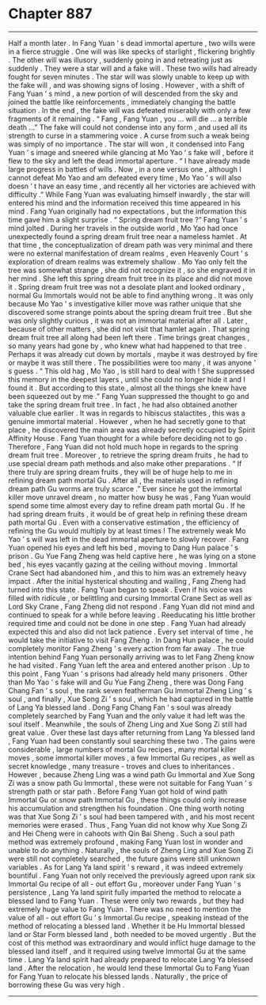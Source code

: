
# Chapter 887


---

Half a month later .
In Fang Yuan ’ s dead immortal aperture , two wills were in a fierce struggle .
One will was like specks of starlight , flickering brightly . The other will was illusory , suddenly going in and retreating just as suddenly .
They were a star will and a fake will .
These two wills had already fought for seven minutes . The star will was slowly unable to keep up with the fake will , and was showing signs of losing .
However , with a shift of Fang Yuan ’ s mind , a new portion of will descended from the sky and joined the battle like reinforcements , immediately changing the battle situation .
In the end , the fake will was defeated miserably with only a few fragments of it remaining .
“ Fang , Fang Yuan , you … will die … a terrible death …” The fake will could not condense into any form , and used all its strength to curse in a stammering voice .
A curse from such a weak being was simply of no importance .
The star will won , it condensed into Fang Yuan ’ s image and sneered while glancing at Mo Yao ’ s fake will , before it flew to the sky and left the dead immortal aperture .
“ I have already made large progress in battles of wills . Now , in a one versus one , although I cannot defeat Mo Yao and am defeated every time , Mo Yao ’ s will also doesn ’ t have an easy time , and recently all her victories are achieved with difficulty .”
While Fang Yuan was evaluating himself inwardly , the star will entered his mind and the information received this time appeared in his mind .
Fang Yuan originally had no expectations , but the information this time gave him a slight surprise .
“ Spring dream fruit tree ?” Fang Yuan ’ s mind jolted .
During her travels in the outside world , Mo Yao had once unexpectedly found a spring dream fruit tree near a nameless hamlet .
At that time , the conceptualization of dream path was very minimal and there were no external manifestation of dream realms , even Heavenly Court ’ s exploration of dream realms was extremely shallow .
Mo Yao only felt the tree was somewhat strange , she did not recognize it , so she engraved it in her mind .
She left this spring dream fruit tree in its place and did not move it .
Spring dream fruit tree was not a desolate plant and looked ordinary , normal Gu Immortals would not be able to find anything wrong . It was only because Mo Yao ’ s investigative killer move was rather unique that she discovered some strange points about the spring dream fruit tree .
But she was only slightly curious , it was not an immortal material after all . Later , because of other matters , she did not visit that hamlet again .
That spring dream fruit tree all along had been left there .
Time brings great changes , so many years had gone by , who knew what had happened to that tree .
Perhaps it was already cut down by mortals , maybe it was destroyed by fire or maybe it was still there .
The possibilities were too many , it was anyone ’ s guess .
“ This old hag , Mo Yao , is still hard to deal with ! She suppressed this memory in the deepest layers , until she could no longer hide it and I found it . But according to this state , almost all the things she knew have been squeezed out by me .”
Fang Yuan suppressed the thought to go and take the spring dream fruit tree .
In fact , he had also obtained another valuable clue earlier .
It was in regards to hibiscus stalactites , this was a genuine immortal material .
However , when he had secretly gone to that place , he discovered the main area was already secretly occupied by Spirit Affinity House .
Fang Yuan thought for a while before deciding not to go .
Therefore , Fang Yuan did not hold much hope in regards to the spring dream fruit tree . Moreover , to retrieve the spring dream fruits , he had to use special dream path methods and also make other preparations .
“ If there truly are spring dream fruits , they will be of huge help to me in refining dream path mortal Gu . After all , the materials used in refining dream path Gu worms are truly scarce .”
Ever since he got the immortal killer move unravel dream , no matter how busy he was , Fang Yuan would spend some time almost every day to refine dream path mortal Gu .
If he had spring dream fruits , it would be of great help in refining these dream path mortal Gu . Even with a conservative estimation , the efficiency of refining the Gu would multiply by at least times !
The extremely weak Mo Yao ’ s will was left in the dead immortal aperture to slowly recover .
Fang Yuan opened his eyes and left his bed , moving to Dang Hun palace ’ s prison .
Gu Yue Fang Zheng was held captive here , he was lying on a stone bed , his eyes vacantly gazing at the ceiling without moving .
Immortal Crane Sect had abandoned him , and this to him was an extremely heavy impact .
After the initial hysterical shouting and wailing , Fang Zheng had turned into this state .
Fang Yuan began to speak .
Even if his voice was filled with ridicule , or belittling and cursing Immortal Crane Sect as well as Lord Sky Crane , Fang Zheng did not respond .
Fang Yuan did not mind and continued to speak for a while before leaving .
Reeducating his little brother required time and could not be done in one step . Fang Yuan had already expected this and also did not lack patience .
Every set interval of time , he would take the initiative to visit Fang Zheng .
In Dang Hun palace , he could completely monitor Fang Zheng ’ s every action from far away . The true intention behind Fang Yuan personally arriving was to let Fang Zheng know he had visited .
Fang Yuan left the area and entered another prison .
Up to this point , Fang Yuan ’ s prisons had already held many prisoners .
Other than Mo Yao ’ s fake will and Gu Yue Fang Zheng , there was Dong Fang Chang Fan ’ s soul , the rank seven featherman Gu Immortal Zheng Ling ’ s soul , and finally , Xue Song Zi ’ s soul , which he had captured in the battle of Lang Ya blessed land .
Dong Fang Chang Fan ’ s soul was already completely searched by Fang Yuan and the only value it had left was the soul itself .
Meanwhile , the souls of Zheng Ling and Xue Song Zi still had great value .
Over these last days after returning from Lang Ya blessed land , Fang Yuan had been constantly soul searching these two .
The gains were considerable , large numbers of mortal Gu recipes , many mortal killer moves , some immortal killer moves , a few Immortal Gu recipes , as well as secret knowledge , many treasure - troves and clues to inheritances .
However , because Zheng Ling was a wind path Gu Immortal and Xue Song Zi was a snow path Gu Immortal , these were not suitable for Fang Yuan ’ s strength path or star path .
Before Fang Yuan got hold of wind path Immortal Gu or snow path Immortal Gu , these things could only increase his accumulation and strengthen his foundation .
One thing worth noting was that Xue Song Zi ’ s soul had been tampered with , and his most recent memories were erased . Thus , Fang Yuan did not know why Xue Song Zi and Hei Cheng were in cahoots with Qin Bai Sheng .
Such a soul path method was extremely profound , making Fang Yuan lost in wonder and unable to do anything .
Naturally , the souls of Zheng Ling and Xue Song Zi were still not completely searched , the future gains were still unknown variables .
As for Lang Ya land spirit ’ s reward , it was indeed extremely bountiful .
Fang Yuan not only received the previously agreed upon rank six Immortal Gu recipe of all - out effort Gu , moreover under Fang Yuan ’ s persistence , Lang Ya land spirit fully imparted the method to relocate a blessed land to Fang Yuan .
These were only two rewards , but they had extremely huge value to Fang Yuan .
There was no need to mention the value of all - out effort Gu ’ s Immortal Gu recipe , speaking instead of the method of relocating a blessed land .
Whether it be Hu Immortal blessed land or Star Form blessed land , both needed to be moved urgently .
But the cost of this method was extraordinary and would inflict huge damage to the blessed land itself , and it required using twelve Immortal Gu at the same time . Lang Ya land spirit had already prepared to relocate Lang Ya blessed land .
After the relocation , he would lend these Immortal Gu to Fang Yuan for Fang Yuan to relocate his blessed lands .
Naturally , the price of borrowing these Gu was very high .

---

